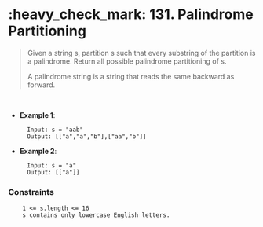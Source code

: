 <h1>:heavy_check_mark: 131. Palindrome Partitioning</h1>
<blockquote>
Given a string s, partition s such that every substring of the partition is a palindrome. Return all possible palindrome partitioning of s.

A palindrome string is a string that reads the same backward as forward.
</blockquote><br>

* **Example 1**:<br>

        Input: s = "aab"
        Output: [["a","a","b"],["aa","b"]]
      
* **Example 2**:<br>

        Input: s = "a"
        Output: [["a"]]


### **Constraints**

        1 <= s.length <= 16
        s contains only lowercase English letters.
